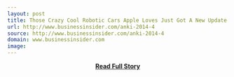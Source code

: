 ```yaml
---
layout: post
title: Those Crazy Cool Robotic Cars Apple Loves Just Got A New Update
url: http://www.businessinsider.com/anki-2014-4
source: http://www.businessinsider.com/anki-2014-4
domain: www.businessinsider.com
image: 
---
```


<p></p>
<center><p><a href="http://www.businessinsider.com/anki-2014-4" style='padding:25px; font-sze:18px; font-weight: bold;'>Read Full Story</a></p></center>
